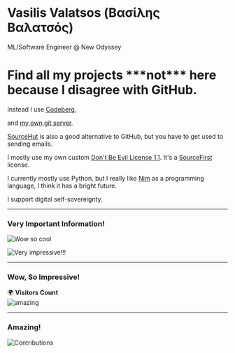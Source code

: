 # Vasilis Valatsos (Βασίλης Βαλατσός)

ML/Software Engineer @ New Odyssey

<h1> Find all my projects ***not*** here because I disagree with GitHub. </h1> 

Instead I use [Codeberg](https://codeberg.org/aethrvmn),  

and [my own git server](https://erga.apotheke.earth).

[SourceHut](https://sr.ht) is also a good alternative to GitHub, but you have to get used to sending emails.

I mostly use my own custom [Don't Be Evil License 1.1](https://apotheke.earth/license). It's a [SourceFirst](sourcefirst.org) license.

I currently mostly use Python, but I really like [Nim](https://nim-lang.org) as a programming language, I think it has a bright future.

I support digital self-sovereignty.

---

### Very Important Information!
![Wow so cool](https://github-readme-stats.vercel.app/api?username=aethrvmn)

![Very impressive!!!](https://github-readme-stats.vercel.app/api/top-langs/?username=aethrvmn)

---

### Wow, So Impressive!
🌍 **Visitors Count**  
![amazing](https://komarev.com/ghpvc/?username=aethrvmn)

---

### Amazing!
![Contributions](https://github-contributor-stats.vercel.app/api?username=aethrvmn)

<!--
**aethrvmn/aethrvmn** is a ✨ _special_ ✨ repository because its `README.md` (this file) appears on your GitHub profile.

Here are some ideas to get you started:

- 🔭 I’m currently working on ...
- 🌱 I’m currently learning ...
- 👯 I’m looking to collaborate on ...
- 🤔 I’m looking for help with ...
- 💬 Ask me about ...
- 📫 How to reach me: ...
- 😄 Pronouns: ...
- ⚡ Fun fact: ...
-->
